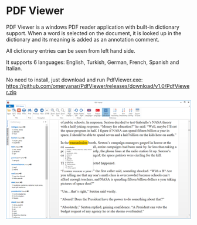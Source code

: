 # PDF Viewer
PDF Viewer is a windows PDF reader application with built-in dictionary support.
When a word is selected on the document, it is looked up in the dictionary and its meaning is added as an annotation comment.

All dictionary entries can be seen from left hand side.

It supports 6 languages: English, Turkish, German, French, Spanish and Italian.

No need to install, just download and run PdfViewer.exe: https://github.com/omeryanar/PdfViewer/releases/download/v1.0/PdfViewer.zip

![PDF Viewer](https://github.com/omeryanar/Resources/blob/master/PdfViewer/PdfViewer.png?raw=true)
